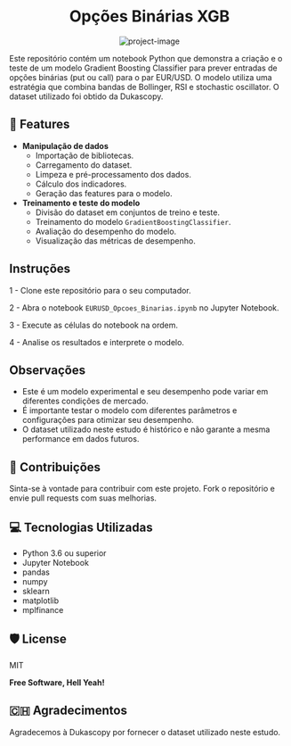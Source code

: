 <h1 align="center" id="title">Opções Binárias XGB</h1>

<p align="center"><img src="https://encrypted-tbn0.gstatic.com/images?q=tbn:ANd9GcQKZVhbloWy5VzCeN7-cCqlUZPeMgGWLV-FWQ&amp;usqp=CAU" alt="project-image"></p>

<p id="description">Este repositório contém um notebook Python que demonstra a criação e o teste de um modelo Gradient Boosting Classifier para prever entradas de opções binárias (put ou call) para o par EUR/USD. O modelo utiliza uma estratégia que combina bandas de Bollinger, RSI e stochastic oscillator. O dataset utilizado foi obtido da Dukascopy.</p>
  
  
<h2>🧐 Features</h2>

* **Manipulação de dados**
  - Importação de bibliotecas.
  - Carregamento do dataset.
  - Limpeza e pré-processamento dos dados.
  - Cálculo dos indicadores.
  - Geração das features para o modelo.
* **Treinamento e teste do modelo**
  - Divisão do dataset em conjuntos de treino e teste.
  - Treinamento do modelo `GradientBoostingClassifier`.
  - Avaliação do desempenho do modelo.
  - Visualização das métricas de desempenho.

## Instruções
1 - Clone este repositório para o seu computador.

2 - Abra o notebook `EURUSD_Opcoes_Binarias.ipynb` no Jupyter Notebook.

3 - Execute as células do notebook na ordem.

4 - Analise os resultados e interprete o modelo.


## Observações
* Este é um modelo experimental e seu desempenho pode variar em diferentes condições de mercado.
* É importante testar o modelo com diferentes parâmetros e configurações para otimizar seu desempenho.
* O dataset utilizado neste estudo é histórico e não garante a mesma performance em dados futuros.

<h2>🍰 Contribuições</h2>

Sinta-se à vontade para contribuir com este projeto. Fork o repositório e envie pull requests com suas melhorias.

  
  
<h2>💻 Tecnologias Utilizadas</h2>

*   Python 3.6 ou superior
*   Jupyter Notebook
*   pandas
*   numpy
*   sklearn
*   matplotlib
*   mplfinance

<h2>🛡️ License</h2>

MIT

**Free Software, Hell Yeah!**
<h2> 🇨🇭 Agradecimentos </h2>
Agradecemos à Dukascopy por fornecer o dataset utilizado neste estudo.
